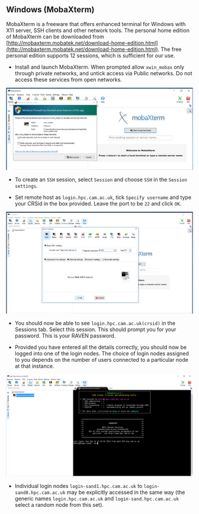 ## Windows (MobaXterm)

MobaXterm is a freeware that offers enhanced terminal for Windows with X11 server, SSH clients and other network tools. The personal home edition of MobaXterm can be downloaded from [http://mobaxterm.mobatek.net/download-home-edition.html](http://mobaxterm.mobatek.net/download-home-edition.html). The free personal edition supports 12 sessions, which is sufficient for our use.

* Install and launch MobaXterm. When prompted allow `xwin_mobax` only through private networks, and untick access via Public networks. Do not access these services from open networks.

![Allow MobaXterm through firewall](mobaxterm-firewall.png)

* To create an `SSH` session, select `Session` and choose `SSH` in the `Session settings`. 

* Set remote host as `login.hpc.cam.ac.uk`, tick `Specify username` and type your CRSid in the box provided. Leave the port to be `22` and click `OK`.

![Setting up SSH using MobaXterm](mobaxterm-ssh.png)

* You should now be able to see `login.hpc.cam.ac.uk(crsid)` in the Sessions tab. Select this session. This should prompt you for your password. This is your RAVEN password.

* Provided you have entered all the details correctly, you should now be logged into one of the login nodes. The choice of login nodes assigned to you depends on the number of users connected to a particular node at that instance.

![SSH to login node](mobaxterm-login.png)

* Individual login nodes `login-sand1.hpc.cam.ac.uk` to `login-sand8.hpc.cam.ac.uk` may be explicitly accessed in the same way (the generic names `login.hpc.cam.ac.uk` and `login-sand.hpc.cam.ac.uk` select a random node from this set).

